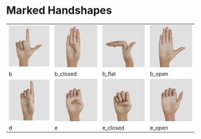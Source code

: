 # Marked Handshapes

<table>
  <tr>
    <td><img src="b.png" alt="b" width="120px"></td>
    <td><img src="b_closed.png" alt="b_closed" width="120px"></td>
    <td><img src="b_flat.png" alt="b_flat" width="120px"></td>
    <td><img src="b_open.png" alt="b_open" width="120px"></td>
   </tr>
  <tr>
    <td>b</td>
    <td>b_closed</td>
    <td>b_flat</td>
    <td>b_open</td>
   </tr>
  <tr>
    <td><img src="d.png" alt="d" width="120px"></td>
    <td><img src="e.png" alt="e" width="120px"></td>
    <td><img src="e_closed.png" alt="e_closed" width="120px"></td>
    <td><img src="e_open.png" alt="e_open" width="120px"></td>
   </tr>
  <tr>
    <td>d</td>
    <td>e</td>
    <td>e_closed</td>
    <td>e_open</td>
   </tr>
</table>
